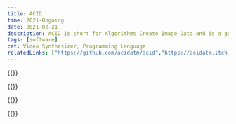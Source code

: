```yaml
---
title: ACID
time: 2021-Ongoing
date: 2021-02-21
description: ACID is short for Algorithms Create Image Data and is a general purpose video synthesizer with a GUI
tags: [software]
cat: Video Synthesizer, Programming Language
relatedLinks: ["https://github.com/acidatm/acid","https://acidatm.itch.io/acid"]
---
```

{{<img acid-1>}}

{{<img acid-2>}}

{{<img acid-3>}}

{{<youtube u_rGDhfu_Qk>}}
